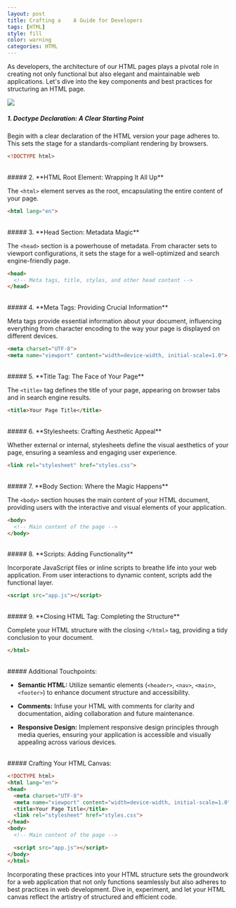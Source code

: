 ```yaml
---
layout: post
title: Crafting a    A Guide for Developers
tags: [HTML]
style: fill
color: warning
categories: HTML
---
```


As developers, the architecture of our HTML pages plays a pivotal role in creating not only functional but also elegant and maintainable web applications. Let's dive into the key components and best practices for structuring an HTML page.

<img src="{{ site.baseurl }}/public/images/crafting-a-well-structured-html-page-a-guide-for-developers.png"/>

<br/>

##### 1. **Doctype Declaration: A Clear Starting Point**

Begin with a clear declaration of the HTML version your page adheres to. This sets the stage for a standards-compliant rendering by browsers.

```html
<!DOCTYPE html>
```
<br/>
##### 2. **HTML Root Element: Wrapping It All Up**

The `<html>` element serves as the root, encapsulating the entire content of your page.

```html
<html lang="en">
```
<br/>
##### 3. **Head Section: Metadata Magic**

The `<head>` section is a powerhouse of metadata. From character sets to viewport configurations, it sets the stage for a well-optimized and search engine-friendly page.

```html
<head>
  <!-- Meta tags, title, styles, and other head content -->
</head>
```
<br/>
##### 4. **Meta Tags: Providing Crucial Information**

Meta tags provide essential information about your document, influencing everything from character encoding to the way your page is displayed on different devices.

```html
<meta charset="UTF-8">
<meta name="viewport" content="width=device-width, initial-scale=1.0">
```
<br/>
##### 5. **Title Tag: The Face of Your Page**

The `<title>` tag defines the title of your page, appearing on browser tabs and in search engine results.

```html
<title>Your Page Title</title>
```
<br/>
##### 6. **Stylesheets: Crafting Aesthetic Appeal**

Whether external or internal, stylesheets define the visual aesthetics of your page, ensuring a seamless and engaging user experience.

```html
<link rel="stylesheet" href="styles.css">
```
<br/>
##### 7. **Body Section: Where the Magic Happens**

The `<body>` section houses the main content of your HTML document, providing users with the interactive and visual elements of your application.

```html
<body>
  <!-- Main content of the page -->
</body>
```
<br/>
##### 8. **Scripts: Adding Functionality**

Incorporate JavaScript files or inline scripts to breathe life into your web application. From user interactions to dynamic content, scripts add the functional layer.

```html
<script src="app.js"></script>
```
<br/>
##### 9. **Closing HTML Tag: Completing the Structure**

Complete your HTML structure with the closing `</html>` tag, providing a tidy conclusion to your document.

```html
</html>
```
<br/>
##### Additional Touchpoints:

- **Semantic HTML:**
  Utilize semantic elements (`<header>`, `<nav>`, `<main>`, `<footer>`) to enhance document structure and accessibility.

- **Comments:**
  Infuse your HTML with comments for clarity and documentation, aiding collaboration and future maintenance.

- **Responsive Design:**
  Implement responsive design principles through media queries, ensuring your application is accessible and visually appealing across various devices.
<br/>
##### Crafting Your HTML Canvas:

```html
<!DOCTYPE html>
<html lang="en">
<head>
  <meta charset="UTF-8">
  <meta name="viewport" content="width=device-width, initial-scale=1.0">
  <title>Your Page Title</title>
  <link rel="stylesheet" href="styles.css">
</head>
<body>
  <!-- Main content of the page -->

  <script src="app.js"></script>
</body>
</html>
```

Incorporating these practices into your HTML structure sets the groundwork for a web application that not only functions seamlessly but also adheres to best practices in web development. Dive in, experiment, and let your HTML canvas reflect the artistry of structured and efficient code.
